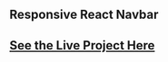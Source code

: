 ## Responsive React Navbar
## [See the Live Project Here](https://react-responsive-navbar.netlify.com/)
